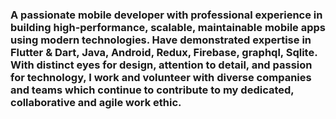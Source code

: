 ### A passionate mobile developer with professional experience in building high-performance, scalable, maintainable mobile apps using modern technologies. Have demonstrated expertise in Flutter & Dart,  Java, Android, Redux, Firebase, graphql, Sqlite. With distinct eyes for design, attention to detail, and passion for technology, I work and volunteer with diverse companies and teams which continue to contribute to my dedicated, collaborative and agile work ethic.




